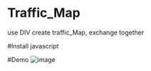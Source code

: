 # Traffic_Map
use DIV create traffic_Map,  exchange together

#Install
javascript

#Demo
![image](https://github.com/PatrickChou/traffic_Map/traffic_Map/traffic/canvas_two_last/traffic_Img.png)
